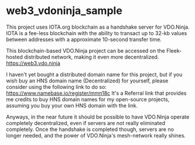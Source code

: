 # web3_vdoninja_sample

This project uses IOTA.org blockchain as a handshake server for VDO.Ninja.  IOTA is a fee-less blockchain with the ability to transact up to 32-kb values between addresses with a approximate 10-second transfer time.

This blockchain-based VDO.Ninja project can be accessed on the Fleek-hosted distributed network, making it even more decentralized. https://web3.vdo.ninja 

I haven't yet bought a distributed domain name for this project, but if you wish buy an HNS domain name (Decentralized) for yourself, please consider using the following link to do so:  https://www.namebase.io/register/mmn18c  It's a Referral link that provides me credits to buy HNS domain names for my open-source projects, assuming you buy your own HNS domain with the link.

Anyways, in the near future it should be possible to have VDO.Ninja operate completely decentralized, even if servers are not really eliminated completely. Once the handshake is completed though, servers are no longer needed, and the power of VDO.Ninja's mesh-network really shines.
